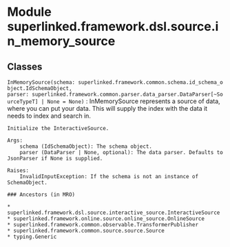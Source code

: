 Module superlinked.framework.dsl.source.in_memory_source
========================================================

Classes
-------

`InMemorySource(schema: superlinked.framework.common.schema.id_schema_object.IdSchemaObject, parser: superlinked.framework.common.parser.data_parser.DataParser[~SourceTypeT] | None = None)`
:   InMemorySource represents a source of data, where you can put your data. This will supply
    the index with the data it needs to index and search in.
    
    Initialize the InteractiveSource.
    
    Args:
        schema (IdSchemaObject): The schema object.
        parser (DataParser | None, optional): The data parser. Defaults to JsonParser if None is supplied.
    
    Raises:
        InvalidInputException: If the schema is not an instance of SchemaObject.

    ### Ancestors (in MRO)

    * superlinked.framework.dsl.source.interactive_source.InteractiveSource
    * superlinked.framework.online.source.online_source.OnlineSource
    * superlinked.framework.common.observable.TransformerPublisher
    * superlinked.framework.common.source.source.Source
    * typing.Generic